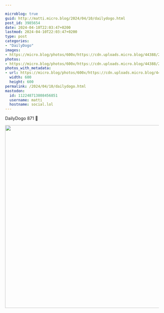 ```yaml
---

microblog: true
guid: http://matti.micro.blog/2024/04/10/dailydogo.html
post_id: 3985654
date: 2024-04-10T22:03:47+0200
lastmod: 2024-04-10T22:03:47+0200
type: post
categories:
- "DailyDogo"
images:
- https://micro.blog/photos/600x/https://cdn.uploads.micro.blog/44388/2024/325a76021a3642bdb650f56dcae7ca39.jpg
photos:
- https://micro.blog/photos/600x/https://cdn.uploads.micro.blog/44388/2024/325a76021a3642bdb650f56dcae7ca39.jpg
photos_with_metadata:
- url: https://micro.blog/photos/600x/https://cdn.uploads.micro.blog/44388/2024/325a76021a3642bdb650f56dcae7ca39.jpg
  width: 600
  height: 600
permalink: /2024/04/10/dailydogo.html
mastodon:
  id: 112248713808456851
  username: matti
  hostname: social.lol
---
```

DailyDogo 871 🐶

<img src="/media/uploads/2024/325a76021a3642bdb650f56dcae7ca39.jpg" width="600" height="600" alt="" />
